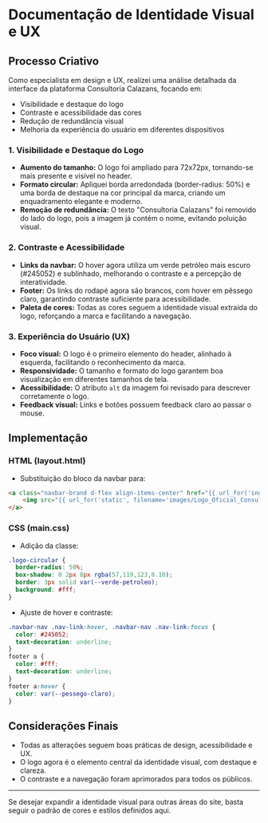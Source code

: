 # Documentação de Identidade Visual e UX

## Processo Criativo

Como especialista em design e UX, realizei uma análise detalhada da interface da plataforma Consultoria Calazans, focando em:
- Visibilidade e destaque do logo
- Contraste e acessibilidade das cores
- Redução de redundância visual
- Melhoria da experiência do usuário em diferentes dispositivos

### 1. Visibilidade e Destaque do Logo
- **Aumento do tamanho:** O logo foi ampliado para 72x72px, tornando-se mais presente e visível no header.
- **Formato circular:** Apliquei borda arredondada (border-radius: 50%) e uma borda de destaque na cor principal da marca, criando um enquadramento elegante e moderno.
- **Remoção de redundância:** O texto "Consultoria Calazans" foi removido do lado do logo, pois a imagem já contém o nome, evitando poluição visual.

### 2. Contraste e Acessibilidade
- **Links da navbar:** O hover agora utiliza um verde petróleo mais escuro (#245052) e sublinhado, melhorando o contraste e a percepção de interatividade.
- **Footer:** Os links do rodapé agora são brancos, com hover em pêssego claro, garantindo contraste suficiente para acessibilidade.
- **Paleta de cores:** Todas as cores seguem a identidade visual extraída do logo, reforçando a marca e facilitando a navegação.

### 3. Experiência do Usuário (UX)
- **Foco visual:** O logo é o primeiro elemento do header, alinhado à esquerda, facilitando o reconhecimento da marca.
- **Responsividade:** O tamanho e formato do logo garantem boa visualização em diferentes tamanhos de tela.
- **Acessibilidade:** O atributo `alt` da imagem foi revisado para descrever corretamente o logo.
- **Feedback visual:** Links e botões possuem feedback claro ao passar o mouse.

## Implementação

### HTML (layout.html)
- Substituição do bloco da navbar para:

```html
<a class="navbar-brand d-flex align-items-center" href="{{ url_for('index') }}">
    <img src="{{ url_for('static', filename='images/Logo_Oficial_Consultoria.png') }}" alt="Logo da Consultoria Calazans" class="logo-circular" style="height: 72px; width: 72px; object-fit: cover;">
</a>
```

### CSS (main.css)
- Adição da classe:
```css
.logo-circular {
  border-radius: 50%;
  box-shadow: 0 2px 8px rgba(57,119,123,0.10);
  border: 3px solid var(--verde-petroleo);
  background: #fff;
}
```
- Ajuste de hover e contraste:
```css
.navbar-nav .nav-link:hover, .navbar-nav .nav-link:focus {
  color: #245052;
  text-decoration: underline;
}
footer a {
  color: #fff;
  text-decoration: underline;
}
footer a:hover {
  color: var(--pessego-claro);
}
```

## Considerações Finais
- Todas as alterações seguem boas práticas de design, acessibilidade e UX.
- O logo agora é o elemento central da identidade visual, com destaque e clareza.
- O contraste e a navegação foram aprimorados para todos os públicos.

---

Se desejar expandir a identidade visual para outras áreas do site, basta seguir o padrão de cores e estilos definidos aqui. 